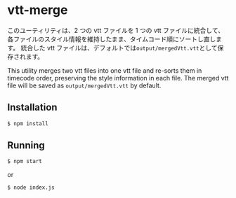 # vtt-merge

このユーティリティは、2 つの vtt ファイルを 1 つの vtt ファイルに統合して、各ファイルのスタイル情報を維持したまま、タイムコード順にソートし直します。
統合した vtt ファイルは、デフォルトでは`output/mergedVtt.vtt`として保存されます。

This utility merges two vtt files into one vtt file and re-sorts them in timecode order, preserving the style information in each file.
The merged vtt file will be saved as `output/mergedVtt.vtt` by default.

## Installation

```sh
$ npm install
```

## Running

```sh
$ npm start
```

or

```sh
$ node index.js
```
